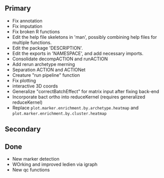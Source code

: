 ## Primary
* Fix annotation
* Fix imputation
* Fix broken R functions
* Edit the help file skeletons in 'man', possibly combining help files
  for multiple functions.
* Edit the package 'DESCRIPTION'.
* Edit the exports in 'NAMESPACE', and add necessary imports.
* Consolidate decompACTION and runACTION
* Add rerun archetype merning
* Separation ACTION and ACTIONet
* Creature "run pipeline" function
* Fix plotting
 * interactive 3D coords
 * Generalize "correctBatchEffect" for matrix input after fixing back-end
 * Incorporate bact ortho into reduceKernel (requires generalized reduceKernel)
* Replace `plot.marker.enrichment.by.archetype.heatmap` and `plot.marker.enrichment.by.cluster.heatmap`


## Secondary


## Done
* New marker detection
* WOrking and improved ledien via igraph
* New qc functions
